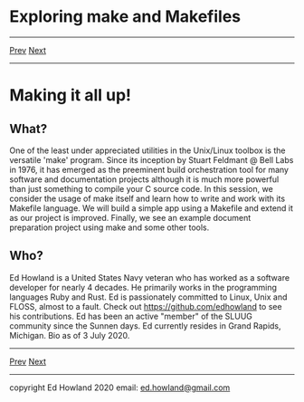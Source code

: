 

# Exploring make and Makefiles

***
[Prev](intro_bio.md)  [Next](what_is_make.md)
***

# Making it all up!

## What?

One of the least under appreciated utilities in the Unix/Linux toolbox 
is the versatile 'make' program.   Since its inception by Stuart Feldmant 
@ Bell Labs in 1976, it has emerged as the preeminent build orchestration
tool for many software and documentation projects although it is much more
powerful  than just something to compile your C source code. In this session,
we consider the usage of make itself and learn how to write and work with its
Makefile language. We will build a simple app using a Makefile and extend it
as our project is improved. Finally, we see an example document preparation
project using make and some other tools.

## Who?

Ed Howland is a United States Navy veteran who has worked as a software developer for nearly 4 decades.
He primarily works in the programming languages Ruby and Rust.
Ed is passionately committed to Linux, Unix and FLOSS, almost to a fault. 
Check out https://github.com/edhowland to see his contributions.
Ed has been an active "member" of the SLUUG community since the Sunnen days.
Ed currently resides in Grand Rapids, Michigan.
Bio as of 3 July 2020. 

***
[Prev](intro_bio.md)  [Next](what_is_make.md)
***
copyright Ed Howland 2020 email: ed.howland@gmail.com

